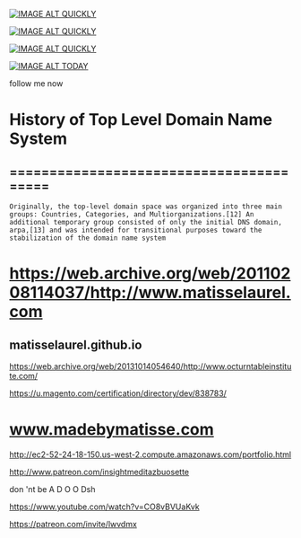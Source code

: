 [![IMAGE ALT QUICKLY](https://i.imgur.com/SeMCO0e.jpg)](https://www.youtube.com/watch?v=qPCCc1vPFFo)

[![IMAGE ALT QUICKLY](http://i.imgur.com/GFmbxMr.jpg)](https://www.youtube.com/watch?v=7f9NIOdiEEg)

[![IMAGE ALT QUICKLY](http://i.imgur.com/kAd8kFE.png)](http://www.youtube.com/watch?v=35es-h6xF-0)

[![IMAGE ALT TODAY](http://img.youtube.com/vi/UHmHQnwifRc/0.jpg)](http://www.youtube.com/watch?v=UHmHQnwifRc)

follow me now

# History of Top Level Domain Name System
## ========================================
    Originally, the top-level domain space was organized into three main groups: Countries, Categories, and Multiorganizations.[12] An additional temporary group consisted of only the initial DNS domain, arpa,[13] and was intended for transitional purposes toward the stabilization of the domain name system

# https://web.archive.org/web/20110208114037/http://www.matisselaurel.com
## matisselaurel.github.io

https://web.archive.org/web/20131014054640/http://www.octurntableinstitute.com/

https://u.magento.com/certification/directory/dev/838783/

# www.madebymatisse.com
http://ec2-52-24-18-150.us-west-2.compute.amazonaws.com/portfolio.html

http://www.patreon.com/insightmeditazbuosette

don
'nt
be
A
D
O
O
Dsh

https://www.youtube.com/watch?v=CO8vBVUaKvk

https://patreon.com/invite/lwvdmx
